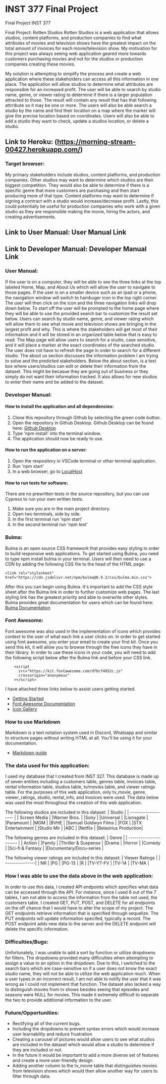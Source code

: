 # INST 377 Final Project

Final Project INST 377

Final Project: Rotten Studios
Rotten Studios is a web application that allows studios, content platforms, and production companies to find what attributes of movies and television shows have the greatest impact on the total amount of invoices for each movie/television show. My motivation for this project was always seeing web application geared more towards customers purchasing movies and not for the studios or production companies creating these movies. 

My solution is attempting to simplify the process and create a web application where these stakeholders can access all this information in one place. The application will allow studios to determine what attributes are responsible for an increased profit. The user will be able to search by studio name, genre, or viewer rating to determine if there is a larger population attracted to those. The result will contain any result that has that following attrribute so it may be one or more. The users will also be able search a studio by the name and find their location on a map where the marker will give the precise location based on coordinates. Users will also be able to add a studio they want to check, update a studios location, or delete a studio.	

## Link to Heroku: (https://morning-stream-00427.herokuapp.com/)

### Target browser:
My primary stakeholders include studios, content platforms, and production companies. Other studios may want to determine which studios are their biggest competition. They would also be able to determine if there is a specific genre that more customers are purchasing and then start producing more of that type. Content platforms may want to determine if signing a contract with a studio would increase/decrease profit.  Lastly, this could potentially be useful for production companies who work with a given studio as they are responsible making the movie, hiring the actors, and creating advertisements. 

## Link to User Manual: User Manual Link
## Link to Developer Manual: Developer Manual Link

### User Manual: 
If the user is on a computer, they will be able to see the  three links at the top labeled Home, Map, and About Us which will allow the user to navigate to those pages. If the user is on a smaller device such as an ipad or a phone, the navigation window will switch to hambuger icon in the top right corner. The user will then click on the icon and the three navigation links will drop down below. 
To start off the user will be prompted to the home page where they will be able to use the provided search bar to customize the result set below. Users can search by studio name, genre, and viewer rating which will allow them to see what movie and television shows are bringing in the largest profit and why. This is where the stakeholders will get most of their information and it will be stored in an organized table below that is easy to read.  The Map page will allow users to search for a studio, case sensitive, and it will place a marker at the exact coordinates of the searched studio. The user does not have to refresh the page in order to search for a different studio. The about us section discusses the information problem I am trying to solve and the predicted stakeholders. Below the about section, is a text box where users/studios can edit or delete their information from the dataset. This might be becasue they are going out of business or they simply do not want their information tracked. It also allows for new studios to enter their name and be added to the dataset. 

### Developer Manual:
#### How to install the application and all dependencies:
1. Clone this repository through Github by selecting the green code button.
2. Open the repository in Github Desktop. Github Desktop can be found here: [Github Desktop](https://desktop.github.com/)
3. Type 'npm install' into the terminal window.
4. The application should now be ready to use.
#### How to run the application on a server:
1. Open the respository in VSCode terminal or other terminal application.
2. Run 'npm start'
3. In a web browser, go to [LocalHost](http://localhost:3000/)
#### How to run tests for software:
There are no prewritten tests in the source repository, but you can use Cypress to run your own written tests.
1. Make sure you are in the main project directory.
2. Open two terminals, side by side.
3. In the first terminal run 'npm start'
4. In the second terminal run 'npm test'

### Bulma:
Bulma is an open source CSS framework that provides easy styling in order to build responsive web applications. To get started using Bulma, you need to type npm install bulma in your terminal. Users will then need to use a CDN by adding the following CSS file to the head of the HTML page:
```
<link rel="stylesheet" href="https://cdn.jsdelivr.net/npm/bulma@0.9.2/css/bulma.min.css">
```
After this you can begin using Bulma. It's important to add the CSS style sheet after the Bulma link in order to further customize web pages. The last styling link has the greatest priority and able to overwrite other styles. Bulma provides great documentation for users which can be found here: [Bulma Documentation](https://bulma.io/documentation/overview/)

### Font Awesome:
Font awesome was also used in the implementation of icons which provides context to the user of what each link a user clicks on. In order to get started using font awesome, you enter your email to create your first kit. Once you send this kit, it will allow you to browse through the free icons they have in their library. In order to use these icons in your code, you will need to add the following script below after the Bulma link and before your CSS link.
```
    <script
      src="https://kit.fontawesome.com/df6cf4852c.js"
      crossorigin="anonymous"
    ></script> 
```
I have attached three links below to assist users getting started.
* [Getting Started](https://fontawesome.com/start) 
* [Font Awesome Documentation](https://fontawesome.com/how-to-use/on-the-web/referencing-icons/basic-use)
* [Icon Gallery](https://fontawesome.com/icons?d=gallery&p=2)

### How to use Markdown
Markdown is a text notation system used in Discord, Whatsapp and similar to structure pages without writing HTML at all. You'll be using it for your documentation.
* [Markdown guide](https://www.markdownguide.org/cheat-sheet/)

### The data used for this application:
I used my database that I created from INST 327. This database is made up of seven entities including a customers table, genres table, invoices table, rental information table, studios table, tv/movies table, and viewer ratings table. For the purposes of this web application, only tv_movie, genre, viewer_ratings, studio, rental_info, and invoices were used. The data below was used the most throughout the creation of this web application.

The following studios are included in this dataset: 
| Studio              |
| ------------------- |
| Screen Media        |
|Warner Bros.         | 
|Sony                 |
|Universal            |
|Lionsgate            |
|Paramount            |
|MGM                  |
|BVHE                 |
|Samuel Goldwyn Films |
|FOX                  |
|STX Entertainment    |
|Studio Mir           |
|ABC                  |
|Netflix              |
|Belasirius Production|
      

The following genres are included in this dataset: 
| Genre                  |
| ---------------------- |
| Action                 |
|Family                  | 
|Thriller & Suspense     |
|Drama                   |
|Horror                  |
|Comedy                  |
|Sci-fi & Fantasy        |
|Documentary/Docu-series |


The following viewer ratings are included in this dataset: 
| Viewer Ratings |
| ---------------|
| NR             |
|PG              | 
|PG-13           |
|R               |
|TV-Y7-FV        |
|TV-14           |
|TV-MA           |

### How I was able to use the data above in the web application:
In order to use this data, I created API endpoints which specifies what data can be accessed through the API. For instance, since I used 6 out of the 7 tables, I am not able to access the information from the table not used, the customers table. I created GET, PUT, POST, and DELETE for all endpoints on the off chance that I would have to alter the scope of my project. The GET endpoints retrieve information that is specified through sequelize. The PUT endpoints will update informaiton specifed, typically a record. The POST endpoint adds new data to the server and the DELETE endpoint will delete the specific information.

### Difficulties/Bugs:
Unfortunately, I was unable to add a sort by function or utilize dropdowns for filters. The dropdowns provided many difficulties when attempting to assign a value to an option in the dropdown. Due to this, I switched to the search bars which are case-sensitive so if a user does not know the exact studio name, they will not be able to utilize the web application much. When a user types in an incorrect result, I am not able to notify the user that it was wrong as I could not implement that function. The dataset also lacked a way to distinguish movies from tv shows besides seeing that episodes and seasons were NULL for movies. This made it extremely difficult to separate the two to provide additional information to the user. 

### Future/Opportunities:
* Rectifying all of the current bugs.
* Including the dropdowns to prevent syntax errors which would increase user learnability and reduce frustration
* Creating a carousel of pictures would allow users to see what studios are included in the dataset which would allow a studio to determine if they are included or not. 
* In the future it would be important to add a more diverse set of features and create a more user-friendly design. 
* Adding another column to the tv_movie table that distinguishes movies from television shows which would then allow another way for users to filter through data. 

